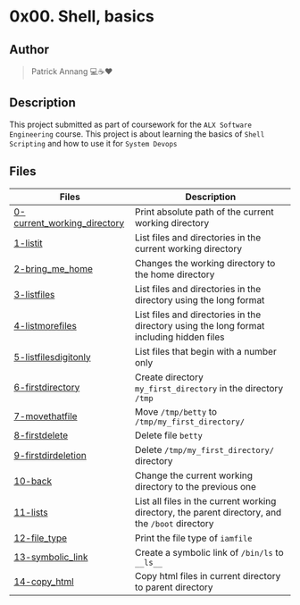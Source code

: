 # 0x00. Shell, basics

## Author

> Patrick Annang :computer::coffee::heart:

## Description

This project submitted as part of coursework for the `ALX Software Engineering` course.
This project is about learning the basics of `Shell Scripting` and how to use it for `System Devops`

## Files

| Files | Description |
| --- | --- |
| [0-current_working_directory](0-current_working_directory) | Print absolute path of the current working directory |
| [1-listit](1-listit) | List files and directories in the current working directory |
| [2-bring_me_home](2-bring_me_home) | Changes the working directory to the home directory |
| [3-listfiles](3-listfiles) | List files and directories in the directory using the long format |
| [4-listmorefiles](4-listmorefiles) | List files and directories in the directory using the long format including hidden files |
| [5-listfilesdigitonly](5-listfilesdigitonly) | List files that begin with a number only |
| [6-firstdirectory](6-firstdirectory) | Create directory `my_first_directory` in the directory `/tmp` |
| [7-movethatfile](7-movethatfile) | Move `/tmp/betty` to `/tmp/my_first_directory/` |
| [8-firstdelete](8-firstdelete) | Delete file `betty` |
| [9-firstdirdeletion](9-firstdirdeletion) | Delete `/tmp/my_first_directory/` directory |
| [10-back](10-back) | Change the current working directory to the previous one |
| [11-lists](11-lists) | List all files in the current working directory, the parent directory, and the `/boot` directory |
| [12-file_type](12-file_type) | Print the file type of `iamfile` |
| [13-symbolic_link](13-symbolic_link) | Create a symbolic link of `/bin/ls` to `__ls__` |
| [14-copy_html](14-copy_html) | Copy html files in current directory to parent directory |
